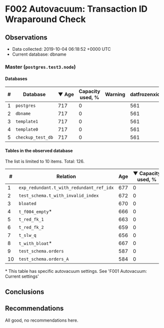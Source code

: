 # F002 Autovacuum: Transaction ID Wraparound Check #

## Observations ##
- Data collected: 2019-10-04 06:18:52 +0000 UTC
- Current database: dbname




### Master (`postgres.test3.node`) ###


#### Databases ####


| \# | Database | &#9660;&nbsp;Age | Capacity used, % | Warning | datfrozenxid |
|--|--------|-----|------------------|---------|--------------|
| 1 |`postgres`|717 |0 |  |561 |
| 2 |`dbname`|717 |0 |  |561 |
| 3 |`template1`|717 |0 |  |561 |
| 4 |`template0`|717 |0 |  |561 |
| 5 |`checkup_test_db`|717 |0 |  |561 |


#### Tables in the observed database ####
The list is limited to 10 items. Total: 126.

| \# | Relation | Age | &#9660;&nbsp;Capacity used, % | Warning |rel_relfrozenxid | toast_relfrozenxid |
|---|-------|-----|------------------|---------|-----------------|--------------------|
| 1 |`exp_redundant.t_with_redundant_ref_idx` |677 |0 |  |601 |0 |
| 2 |`test_schema.t_with_invalid_index` |672 |0 |  |606 |0 |
| 3 |`bloated` |670 |0 |  |608 |0 |
| 4 |`t_f004_empty`\* |666 |0 |  |612 |0 |
| 5 |`t_red_fk_1` |663 |0 |  |615 |0 |
| 6 |`t_red_fk_2` |659 |0 |  |619 |0 |
| 7 |`t_slw_q` |656 |0 |  |622 |0 |
| 8 |`t_with_bloat`\* |667 |0 |  |611 |0 |
| 9 |`test_schema.orders` |587 |0 |  |691 |0 |
| 10 |`test_schema.orders_A` |584 |0 |  |694 |0 |


\* This table has specific autovacuum settings. See 'F001 Autovacuum: Current settings'


## Conclusions ##
 


## Recommendations ##
  All good, no recommendations here.
 

